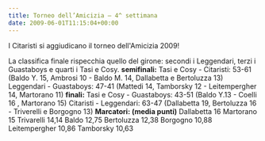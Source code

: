 ```yaml
---
title: Torneo dell’Amicizia – 4^ settimana
date: 2009-06-01T11:15:04+00:00
---
```

I Citaristi si aggiudicano il torneo dell'Amicizia 2009!

La classifica finale rispecchia quello del girone: secondi i Leggendari, terzi i Guastaboys e quarti i Tasi e Cosy. **semifinali:** Tasi e Cosy - Citaristi: 53-61 (Baldo Y. 15, Ambrosi 10 - Baldo M. 14, Dallabetta e Bertoluzza 13) Leggendari - Guastaboys: 47-41 (Mattedi 14, Tamborsky 12 - Leitempergher 14, Martorano 11) **finali:** Tasi e Cosy - Guastaboys: 43-51 (Baldo Y.13 - Coelli 16 , Martorano 15) Citaristi - Leggendari: 63-47 (Dallabetta 19, Bertoluzza 16 - Triverelli e Borgogno 13) **Marcatori: (media punti)** Dallabetta 16 Martorano 15 Trivarelli 14,14 Baldo 12,75 Bertoluzza 12,38 Borgogno 10,88 Leitempergher 10,86 Tamborsky 10,63
